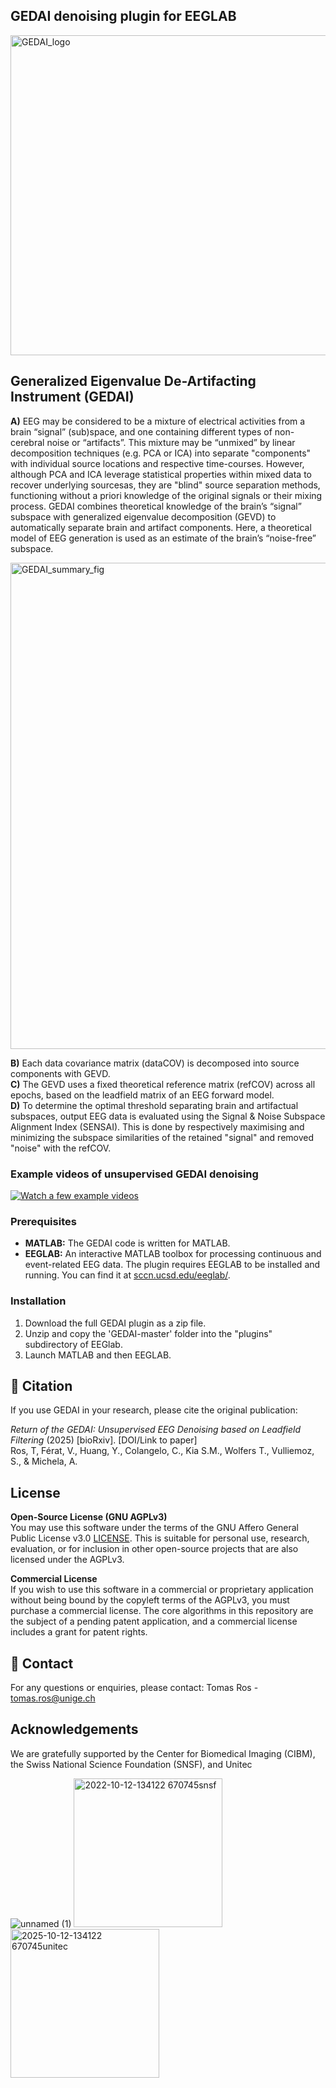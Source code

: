 ## GEDAI denoising plugin for EEGLAB

<img width="2048" height="512" alt="GEDAI_logo" src="https://github.com/user-attachments/assets/e7252afd-7619-43de-a36d-6679a14d0023" />

## Generalized Eigenvalue De-Artifacting Instrument (GEDAI) 
**A)** EEG may be considered to be a mixture of electrical activities from a brain “signal” (sub)space, and one containing different types of non-cerebral noise or “artifacts”. This mixture may be “unmixed” by linear decomposition techniques (e.g. PCA or ICA) into separate "components" with individual source locations and respective time-courses. However, although PCA and ICA leverage statistical properties within mixed data to recover underlying sourcesas, they are "blind" source separation methods, functioning without a priori knowledge of the original signals or their mixing process. GEDAI combines theoretical knowledge of the brain’s “signal” subspace with generalized eigenvalue decomposition (GEVD) to automatically separate brain and artifact components. Here, a theoretical model of EEG generation is used as an estimate of the brain’s “noise-free” subspace.


<img width="1094" height="778" alt="GEDAI_summary_fig" src="https://github.com/user-attachments/assets/be039586-40f4-4f71-9d03-846fc4dc6662" />


**B)** Each data covariance matrix (dataCOV) is decomposed into source components with GEVD.  
**C)** The GEVD uses a fixed theoretical reference matrix (refCOV) across all epochs, based on the leadfield matrix of an EEG forward model.  
**D)** To determine the optimal threshold separating brain and artifactual subspaces, output EEG data is evaluated using the Signal & Noise Subspace Alignment Index (SENSAI). This is done by respectively maximising and minimizing the subspace similarities of the retained "signal" and removed "noise" with the refCOV. 

### Example videos of unsupervised GEDAI denoising


[![Watch a few example videos](https://github.com/user-attachments/assets/6c4145c0-a67c-4575-bd83-e4a40d0dc871)](https://www.youtube.com/playlist?list=PLFwYJV7JHVFRmGTpW3y2MqkL_pYTitxpF)


### Prerequisites

* **MATLAB:** The GEDAI code is written for MATLAB.
* **EEGLAB:** An interactive MATLAB toolbox for processing continuous and event-related EEG data. The plugin requires EEGLAB to be installed and running. You can find it at [sccn.ucsd.edu/eeglab/](https://sccn.ucsd.edu/eeglab/).

### Installation

1. Download the full GEDAI plugin as a zip file.
2. Unzip and copy the 'GEDAI-master' folder into the "plugins" subdirectory of EEGlab.
3. Launch MATLAB and then EEGLAB.

## 📜 Citation

If you use GEDAI in your research, please cite the original publication:

*Return of the GEDAI: Unsupervised EEG Denoising based on Leadfield Filtering* (2025)  [bioRxiv]. [DOI/Link to paper]  
Ros, T, Férat, V., Huang, Y., Colangelo, C., Kia S.M., Wolfers T., Vulliemoz, S., & Michela, A. 


## License

**Open-Source License (GNU AGPLv3)**  
You may use this software under the terms of the GNU Affero General Public License v3.0 [LICENSE](LICENSE). This is suitable for personal use, research, evaluation, or for inclusion in other open-source projects that are also licensed under the AGPLv3.

**Commercial License**  
If you wish to use this software in a commercial or proprietary application without being bound by the copyleft terms of the AGPLv3, you must purchase a commercial license. The core algorithms in this repository are the subject of a pending patent application, and a commercial license includes a grant for patent rights.  

## 📧 Contact

For any questions or enquiries, please contact:
Tomas Ros - tomas.ros@unige.ch

## Acknowledgements
We are gratefully supported by the Center for Biomedical Imaging (CIBM), the Swiss National Science Foundation (SNSF), and Unitec

![unnamed (1)](https://github.com/user-attachments/assets/a5fe08d8-4066-4cd9-8db5-e8bc41760664)
<img width="238" alt="2022-10-12-134122 670745snsf" src="https://github.com/user-attachments/assets/54d236fd-3745-48a1-b6a2-97ffd9bcd7f1" />
<img width="238" alt="2025-10-12-134122 670745unitec" src= "https://github.com/user-attachments/assets/b3b4e13d-7145-42b6-a891-ad6a61890e5e" />



